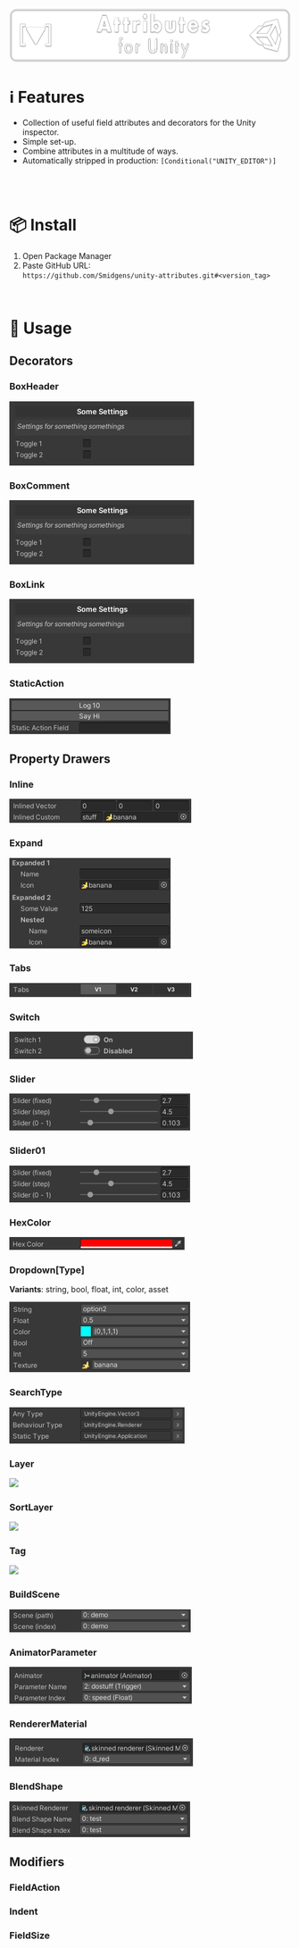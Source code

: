 ![](/.github/.banner.png?raw=true "")

<!--
snippets


<details>
  <summary>
    ⌨️ Code
  </summary>
  

</details>

-->


# ℹ️ Features

* Collection of useful field attributes and decorators for the Unity inspector.
* Simple set-up.
* Combine attributes in a multitude of ways.
* Automatically stripped in production: `[Conditional("UNITY_EDITOR")]`

<br/>

<br/>

# 📦 Install

1. Open Package Manager
2. Paste GitHub URL:\
`https://github.com/Smidgens/unity-attributes.git#<version_tag>`


<br/>

# 🚀 Usage

<!--======================================================-->
<!--#################### DECORATORS ######################-->
<!--======================================================-->

## Decorators

<!--======================================================-->
<!--######################################################-->
<!--======================================================-->

### BoxHeader

<img src="/.github/preview/decorators.png" />

<!--======================================================-->
<!--######################################################-->
<!--======================================================-->

### BoxComment

<img src="/.github/preview/decorators.png" />


<!--======================================================-->
<!--######################################################-->
<!--======================================================-->

### BoxLink

<img src="/.github/preview/decorators.png" />

<!--======================================================-->
<!--######################################################-->
<!--======================================================-->

### StaticAction

<img src="/.github/preview/staticaction.png" />


<!--======================================================-->
<!--###################### DRAWERS #######################-->
<!--======================================================-->

<br/>

## Property Drawers

<!--======================================================-->
<!--######################################################-->
<!--======================================================-->


### Inline

<img src="/.github/preview/inlined.png" />


<!--======================================================-->
<!--######################################################-->
<!--======================================================-->

### Expand

<img src="/.github/preview/expand.png" />


<!--======================================================-->
<!--######################################################-->
<!--======================================================-->


### Tabs

<img src="/.github/preview/tabs.png" />


<!--======================================================-->
<!--######################################################-->
<!--======================================================-->

### Switch

<img src="/.github/preview/switch.png" />


<!--======================================================-->
<!--######################################################-->
<!--======================================================-->

### Slider

<img src="/.github/preview/sliders.png" />


<!--======================================================-->
<!--######################################################-->
<!--======================================================-->

### Slider01

<img src="/.github/preview/sliders.png" />


<!--======================================================-->
<!--######################################################-->
<!--======================================================-->


### HexColor

<img src="/.github/preview/hexcolor.png" />

<!--======================================================-->
<!--######################################################-->
<!--======================================================-->

### Dropdown[Type] 

**Variants**: string, bool, float, int, color, asset

<img src="/.github/preview/options.png" />

<!--======================================================-->
<!--######################################################-->
<!--======================================================-->


### SearchType

<img src="/.github/preview/assemblytype.png" />


<!--======================================================-->
<!--######################################################-->
<!--======================================================-->


### Layer

<img src="/.github/preview/layers.png" />


<!--======================================================-->
<!--######################################################-->
<!--======================================================-->


### SortLayer

<img src="/.github/preview/layers.png" />


<!--======================================================-->
<!--######################################################-->
<!--======================================================-->

### Tag

<img src="/.github/preview/layers.png" />


<!--======================================================-->
<!--######################################################-->
<!--======================================================-->

### BuildScene

<img src="/.github/preview/buildscene.png" />


<!--======================================================-->
<!--######################################################-->
<!--======================================================-->



### AnimatorParameter

<img src="/.github/preview/animatorparameter.png" />


<!--======================================================-->
<!--######################################################-->
<!--======================================================-->


### RendererMaterial

<img src="/.github/preview/renderermaterial.png" />


<!--======================================================-->
<!--######################################################-->
<!--======================================================-->

### BlendShape

<img src="/.github/preview/blendshape.png" />


<!--======================================================-->
<!--##################### MODIFIERS ######################-->
<!--======================================================-->

<br/>

## Modifiers

<!--======================================================-->
<!--######################################################-->
<!--======================================================-->

### FieldAction

<!--======================================================-->
<!--######################################################-->
<!--======================================================-->

### Indent

<!--======================================================-->
<!--######################################################-->
<!--======================================================-->

### FieldSize

<!--======================================================-->






